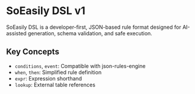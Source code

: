 # SoEasily DSL v1

SoEasily DSL is a developer-first, JSON-based rule format designed for AI-assisted generation, schema validation, and safe execution.

## Key Concepts

- `conditions`, `event`: Compatible with json-rules-engine
- `when`, `then`: Simplified rule definition
- `expr`: Expression shorthand
- `lookup`: External table references

